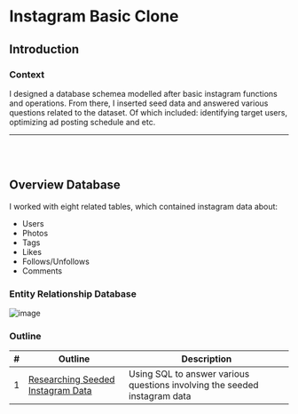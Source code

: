 ﻿# Instagram Basic Clone

## Introduction

### Context

I designed a database schemea modelled after basic instagram functions and operations. From there, I inserted seed data and answered various questions related to the dataset. Of which included: identifying target users, optimizing ad posting schedule and etc.

***
<br>
<br>

## Overview Database

I worked with eight related tables, which contained instagram data about:
- Users
- Photos
- Tags
- Likes
- Follows/Unfollows
- Comments

### **Entity Relationship Database**
![image](https://github.com/user-attachments/assets/f0db854e-4d91-4294-a7cb-a806a5343b5e)


### Outline

| # | Outline | Description |
|---|---|---|
| 1 | [Researching Seeded Instagram Data](questions.sql) | Using SQL to answer various questions involving the seeded instagram data |
